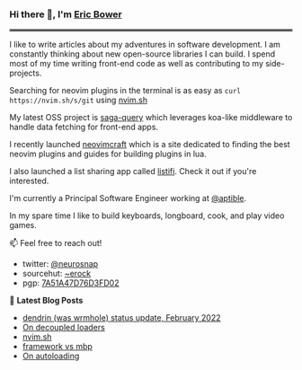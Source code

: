 ### Hi there 👋, I'm [Eric Bower](https://erock.io)

<hr style="border:2px solid gray"> </hr>

I like to write articles about my adventures in software development.  I am
constantly thinking about new open-source libraries I can build. I spend most
of my time writing front-end code as well as contributing to my side-projects.

Searching for neovim plugins in the terminal is as easy as `curl
https://nvim.sh/s/git` using [nvim.sh](https://nvim.sh)

My latest OSS project is [saga-query](https://github.com/neurosnap/saga-query)
which leverages koa-like middleware to handle data fetching for front-end apps.

I recently launched [neovimcraft](https://neovimcraft.com) which is a site
dedicated to finding the best neovim plugins and guides for building plugins in
lua.

I also launched a list sharing app called [listifi](https://listifi.app).
Check it out if you're interested.

I'm currently a Principal Software Engineer working at
[@aptible](https://aptible.com).

In my spare time I like to build keyboards, longboard, cook, and play video
games.

📫 Feel free to reach out!

- twitter: [@neurosnap](https://twitter.com/neurosnap)
- sourcehut: [~erock](https://git.sr.ht/~erock)
- pgp: [7A51A47D76D3FD02](https://erock.io/publickey.txt)

📕 **Latest Blog Posts**

<!-- BLOG-POST-LIST:START -->
- [dendrin &lpar;was wrmhole&rpar; status update, February 2022](https://erock.io/2022/02/09/dendrin-status-update-feb-2022.html)
- [On decoupled loaders](https://erock.io/2022/01/21/on-decoupled-loaders.html)
- [nvim.sh](https://erock.io/2022/01/08/nvimsh-release.html)
- [framework vs mbp](https://erock.io/2021/11/01/framework-vs-mbp.html)
- [On autoloading](https://erock.io/2021/11/01/on-autoloading.html)
<!-- BLOG-POST-LIST:END -->
